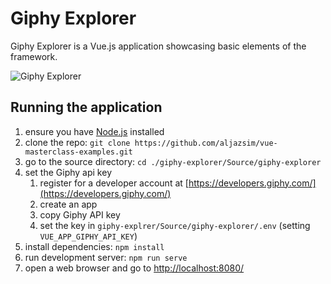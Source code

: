 # Giphy Explorer

Giphy Explorer is a Vue.js application showcasing basic elements of the framework.

![Giphy Explorer](./giphy-explorer.gif)

## Running the application

1. ensure you have [Node.js](https://nodejs.org/en/) installed
2. clone the repo: `git clone https://github.com/aljazsim/vue-masterclass-examples.git`
3. go to the source directory: `cd ./giphy-explorer/Source/giphy-explorer`
4. set the Giphy api key
    1. register for a developer account at [https://developers.giphy.com/](https://developers.giphy.com/)
    2. create an app
    3. copy Giphy API key
    4. set the key in `giphy-explrer/Source/giphy-explorer/.env` (setting `VUE_APP_GIPHY_API_KEY`)
5. install dependencies: `npm install`
6. run development server: `npm run serve`
7. open a web browser and go to [http://localhost:8080/](http://localhost:8080/)
